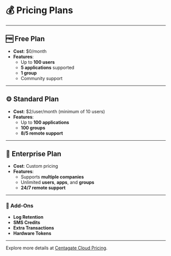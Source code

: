 # 💰 Pricing Plans

---

## 🆓 Free Plan

- **Cost**: $0/month  
- **Features**:
  - Up to **100 users**
  - **5 applications** supported
  - **1 group**
  - Community support

---

## ⚙️ Standard Plan

- **Cost**: $2/user/month (minimum of 10 users)  
- **Features**:
  - Up to **100 applications**
  - **100 groups**
  - **8/5 remote support**

---

## 🏢 Enterprise Plan

- **Cost**: Custom pricing  
- **Features**:
  - Supports **multiple companies**
  - Unlimited **users**, **apps**, and **groups**
  - **24/7 remote support**

---

### 📌 Add-Ons

- **Log Retention**
- **SMS Credits**
- **Extra Transactions**
- **Hardware Tokens**

---

Explore more details at [Centagate Cloud Pricing](https://centagatecloud.com/pricing/).  
